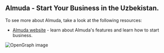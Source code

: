 ## Almuda - Start Your Business in the Uzbekistan.

To see more about Almuda, take a look at the following resources:

- [Almuda website](https://almudacompany/) - learn about Almuda's features and learn how to start business.

![OpenGraph image](https://www.almudacompany.com/opengraph-image.png)